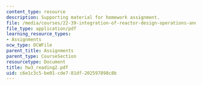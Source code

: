 ```yaml
---
content_type: resource
description: Supporting material for homework assignment.
file: /media/courses/22-39-integration-of-reactor-design-operations-and-safety-fall-2006/c6e1c3c5be01cde781df202597898c8b_hw3_reading2.pdf
file_type: application/pdf
learning_resource_types:
- Assignments
ocw_type: OCWFile
parent_title: Assignments
parent_type: CourseSection
resourcetype: Document
title: hw3_reading2.pdf
uid: c6e1c3c5-be01-cde7-81df-202597898c8b
---
```

